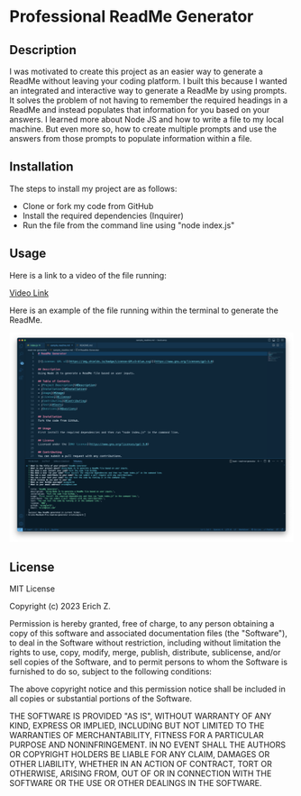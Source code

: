 # Professional ReadMe Generator

## Description

I was motivated to create this project as an easier way to generate a ReadMe without leaving your coding platform. I built this because I wanted an integrated and interactive way to generate a ReadMe by using prompts. It solves the problem of not having to remember the required headings in a ReadMe and instead populates that information for you based on your answers. I learned more about Node JS and how to write a file to my local machine. But even more so, how to create multiple prompts and use the answers from those prompts to populate information within a file.

## Installation

The steps to install my project are as follows:

- Clone or fork my code from GitHub
- Install the required dependencies (Inquirer)
- Run the file from the command line using "node index.js"

## Usage

Here is a link to a video of the file running:

[Video Link](https://drive.google.com/file/d/1GYZhZX4uvr4rIK5SAmon9guoYkmz-c2Z/view)

Here is an example of the file running within the terminal to generate the ReadMe.


![Project running within the terminal](./assets/images/app_screenshot.png)

## License

MIT License

Copyright (c) 2023 Erich Z.

Permission is hereby granted, free of charge, to any person obtaining a copy of this software and associated documentation files (the "Software"), to deal in the Software without restriction, including without limitation the rights to use, copy, modify, merge, publish, distribute, sublicense, and/or sell copies of the Software, and to permit persons to whom the Software is furnished to do so, subject to the following conditions:

The above copyright notice and this permission notice shall be included in all copies or substantial portions of the Software.

THE SOFTWARE IS PROVIDED "AS IS", WITHOUT WARRANTY OF ANY KIND, EXPRESS OR IMPLIED, INCLUDING BUT NOT LIMITED TO THE WARRANTIES OF MERCHANTABILITY, FITNESS FOR A PARTICULAR PURPOSE AND NONINFRINGEMENT. IN NO EVENT SHALL THE AUTHORS OR COPYRIGHT HOLDERS BE LIABLE FOR ANY CLAIM, DAMAGES OR OTHER LIABILITY, WHETHER IN AN ACTION OF CONTRACT, TORT OR OTHERWISE, ARISING FROM, OUT OF OR IN CONNECTION WITH THE SOFTWARE OR THE USE OR OTHER DEALINGS IN THE SOFTWARE.
